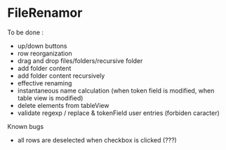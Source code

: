 FileRenamor
===========
To be done :
- up/down buttons
- row reorganization
- drag and drop files/folders/recursive folder
- add folder content
- add folder content recursively
- effective renaming
- instantaneous name calculation (when token field is modified, when table view is modified)
- delete elements from tableView
- validate regexp / replace & tokenField user entries (forbiden caracter)

Known bugs
- all rows are deselected when checkbox is clicked (???)

